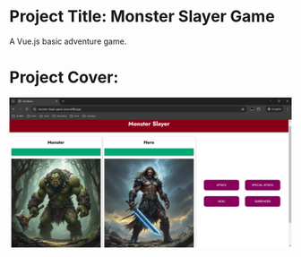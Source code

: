 # Project Title: Monster Slayer Game

A Vue.js basic adventure game.

# Project Cover:

![Project Screenshot](images/monster_slayer_game.png)
